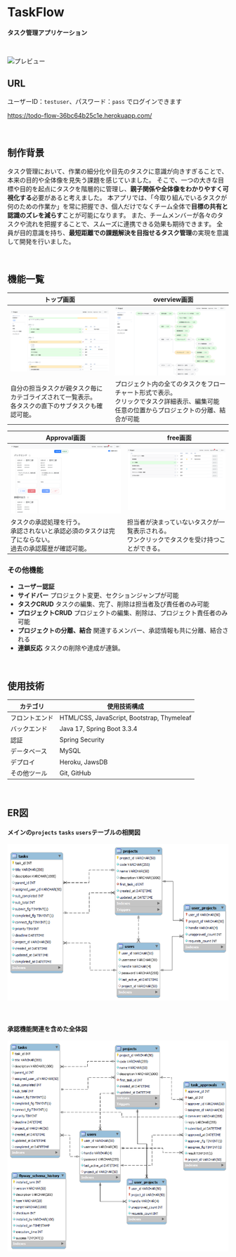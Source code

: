 # TaskFlow
**タスク管理アプリケーション**

<br>

![プレビュー](/docs/img/TaskFlow.gif)

## URL

ユーザーID：`testuser`、パスワード：`pass` でログインできます

https://todo-flow-36bc64b25c1e.herokuapp.com/

<br />

## 制作背景

タスク管理において、作業の細分化や目先のタスクに意識が向きすぎることで、本来の目的や全体像を見失う課題を感じていました。
そこで、一つの大きな目標や目的を起点にタスクを階層的に管理し、**親子関係や全体像をわかりやすく可視化する**必要があると考えました。
本アプリでは、「今取り組んでいるタスクが何のための作業か」を常に把握でき、個人だけでなくチーム全体で**目標の共有と認識のズレを減らす**ことが可能になります。
また、チームメンバーが各々のタスクや流れを把握することで、スムーズに連携できる効果も期待できます。
全員が目的意識を持ち、**最短距離での課題解決を目指せるタスク管理**の実現を意識して開発を行いました。


<br />

## 機能一覧
| トップ画面 |　overview画面 |
| ---- | ---- |
| <img src="/docs/img/home.png" alt="トップ画面" width="100%" /> | <img src="/docs/img/overview.png" alt="overview画面" width="100%" /> |
| 自分の担当タスクが親タスク毎にカテゴライズされて一覧表示。<br> 各タスクの直下のサブタスクも確認可能。| プロジェクト内の全てのタスクをフローチャート形式で表示。<br>クリックでタスク詳細表示、編集可能<br>任意の位置からプロジェクトの分離、結合が可能 |

| Approval画面 |　free画面 |
| ---- | ---- |
| <img src="/docs/img/approval.png" alt="approval画面" width="100%" /> | <img src="/docs/img/free.png" alt="free画面" width="100%" /> |
| タスクの承認処理を行う。<br>承認されないと承認必須のタスクは完了にならない。<br>過去の承認履歴が確認可能。 | 担当者が決まっていないタスクが一覧表示される。<br>ワンクリックでタスクを受け持つことができる。 |

### その他機能
  - **ユーザー認証**
  - **サイドバー**
    プロジェクト変更、セクションジャンプが可能
  - **タスクCRUD**
    タスクの編集、完了、削除は担当者及び責任者のみ可能
  - **プロジェクトCRUD**
    プロジェクトの編集、削除は、プロジェクト責任者のみ可能
  - **プロジェクトの分離、結合**
    関連するメンバー、承認情報も共に分離、結合される
  - **連鎖反応**
    タスクの削除や達成が連鎖。

<br />

## 使用技術

| カテゴリ       | 使用技術構成                                                           |
|----------------|----------------------------------------------------------------------|
| フロントエンド  | HTML/CSS, JavaScript, Bootstrap, Thymeleaf                      |
| バックエンド    | Java 17, Spring Boot 3.3.4        |
| 認証           | Spring Security |
| データベース    | MySQL |
| デプロイ       | Heroku, JawsDB   |
| その他ツール   | Git, GitHub                                           |

<br />

## ER図
#### メインの`projects` `tasks` `users`テーブルの相関図
![ER図](TaskManage/er_view/er_main.png)

<br>

#### 承認機能関連を含めた全体図
![ER図](TaskManage/er_view/er_all.png)

<br />
